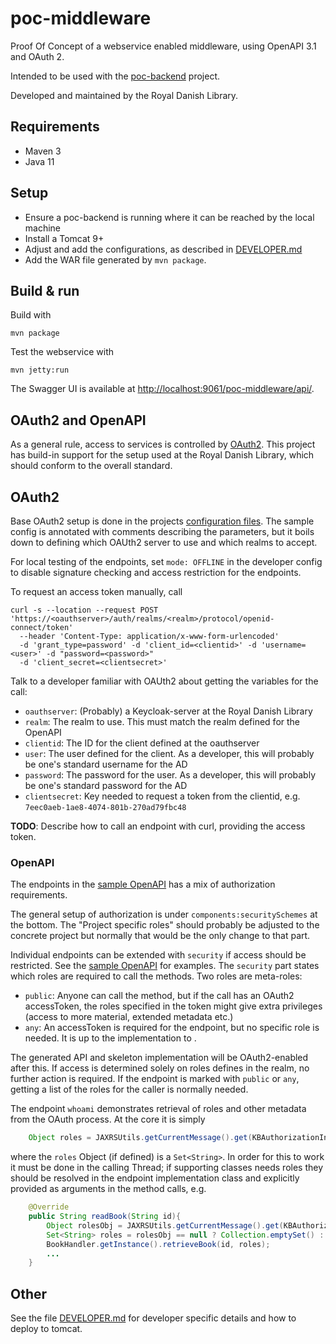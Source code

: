 # poc-middleware

Proof Of Concept of a webservice enabled middleware, using OpenAPI 3.1 and OAuth 2.

Intended to be used with the [poc-backend](https://github.com/kb-dk/poc-backend) project.


Developed and maintained by the Royal Danish Library.

## Requirements

* Maven 3                                  
* Java 11

## Setup

* Ensure a poc-backend is running where it can be reached by the local machine
* Install a Tomcat 9+
* Adjust and add the configurations, as described in [DEVELOPER.md](DEVELOPER.md)
* Add the WAR file generated by `mvn package`.


## Build & run

Build with
``` 
mvn package
```

Test the webservice with
```
mvn jetty:run
```

The Swagger UI is available at <http://localhost:9061/poc-middleware/api/>. 

## OAuth2 and OpenAPI

As a general rule, access to services is controlled by [OAuth2](https://oauth.net/2/).
This project has build-in support for the setup used at the Royal Danish Library, which should conform to the
overall standard.

## OAuth2

Base OAuth2 setup is done in the projects [configuration files](conf/poc-middleware-behaviour.yaml). The sample
config is annotated with comments describing the parameters, but it boils down to defining which OAUth2 server to
use and which realms to accept.

For local testing of the endpoints, set `mode: OFFLINE` in the developer config to disable signature checking and
access restriction for the endpoints.

To request an access token manually, call

```
curl -s --location --request POST 'https://<oauthserver>/auth/realms/<realm>/protocol/openid-connect/token'
  --header 'Content-Type: application/x-www-form-urlencoded' 
  -d 'grant_type=password' -d 'client_id=<clientid>' -d 'username=<user>' -d "password=<password>" 
  -d 'client_secret=<clientsecret>'
```

Talk to a developer familiar with OAUth2 about getting the variables for the call:

 * `oauthserver`: (Probably) a Keycloak-server at the Royal Danish Library
 * `realm`: The realm to use. This must match the realm defined for the OpenAPI
 * `clientid`: The ID for the client defined at the oauthserver
 * `user`: The user defined for the client. As a developer, this will probably be one's standard username for the AD  
 * `password`: The password for the user. As a developer, this will probably be one's standard password for the AD  
 * `clientsecret`: Key needed to request a token from the clientid, e.g. `7eec0aeb-1ae8-4074-801b-270ad79fbc48`

**TODO**: Describe how to call an endpoint with curl, providing the access token.


### OpenAPI

The endpoints in the [sample OpenAPI](src/main/openapi/openapi_v1.yaml) has a mix of authorization requirements.  

The general setup of authorization is under `components:securitySchemes` at the bottom.  The "Project specific roles"
should probably be adjusted to the concrete project but normally that would be the only change to that part.

Individual endpoints can be extended with `security` if access should be restricted.
See the [sample OpenAPI](src/main/openapi/openapi_v1.yaml) for examples. The `security` part states which roles are
required to call the methods. Two roles are meta-roles:
 
* `public`: Anyone can call the method, but if the call has an OAuth2 accessToken, the roles specified in the token might give extra privileges (access to more material, extended metadata etc.)
 * `any`: An accessToken is required for the endpoint, but no specific role is needed. It is up to the implementation to . 

The generated API and skeleton implementation will be OAuth2-enabled after this. If access is determined solely on
roles defines in the realm, no further action is required. If the endpoint is marked with `public` or `any`, getting
a list of the roles for the caller is normally needed.

The endpoint `whoami` demonstrates retrieval of roles and other metadata from the OAuth process.
At the core it is simply
```java
    Object roles = JAXRSUtils.getCurrentMessage().get(KBAuthorizationInterceptor.TOKEN_ROLES);
```
where the `roles` Object (if defined) is a `Set<String>`. In order for this to work it must be done in the calling
Thread; if supporting classes needs roles they should be resolved in the endpoint implementation class and explicitly
provided as arguments in the method calls, e.g.
```java
    @Override
    public String readBook(String id){
        Object rolesObj = JAXRSUtils.getCurrentMessage().get(KBAuthorizationInterceptor.TOKEN_ROLES);
        Set<String> roles = rolesObj == null ? Collection.emptySet() : (Set<String>)rolesObj;
        BookHandler.getInstance().retrieveBook(id, roles);
        ...
    }
```

## Other

See the file [DEVELOPER.md](DEVELOPER.md) for developer specific details and how to deploy to tomcat.
